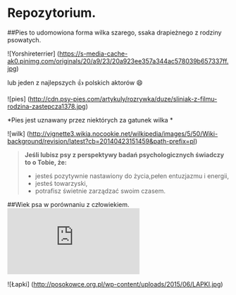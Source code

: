 # Repozytorium.

##Pies
to udomowiona forma wilka szarego, ssaka drapieżnego z rodziny psowatych.

![Yorshireterrier] (https://s-media-cache-ak0.pinimg.com/originals/20/a9/23/20a923ee357a344ac578039b657337ff.jpg)


lub jeden z najlepszych :thumbsup: polskich aktorów :smile:

![pies] (http://cdn.psy-pies.com/artykuly/rozrywka/duze/sliniak-z-filmu-rodzina-zastepcza1378.jpg)

*Pies jest uznawany przez niektórych za gatunek wilka *

![wilk] (http://vignette3.wikia.nocookie.net/wilkipedia/images/5/50/Wiki-background/revision/latest?cb=20140423151459&path-prefix=pl)

>**Jeśli lubisz psy z perspektywy badań psychologicznych świadczy to o Tobie, że:** 
>* jesteś pozytywnie nastawiony do życia,pełen entuzjazmu i energii,
>* jesteś towarzyski,
>* potrafisz świetnie zarządzać swoim czasem.

##Wiek psa w porównaniu z człowiekiem.
![wiek psa](http://www.pupile.eu/inne/tabela.htm)

![Łapki] (http://posokowce.org.pl/wp-content/uploads/2015/06/LAPKI.jpg)
